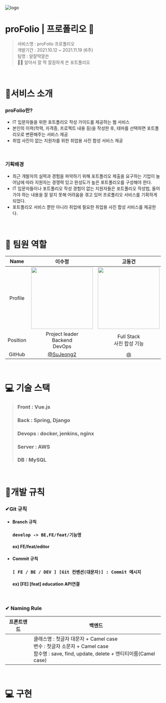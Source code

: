![logo](/uploads/a28baf64fe6afc36a544de35d81feb80/logo.png)

# proFolio | 프로폴리오 📝

> 서비스명 : proFolio 프로폴리오  
> 개발기간 : 2021.10.12 ~ 2021.11.19 (6주)  
> 팀명 : 알잘딱깔쓴  
>  🤷‍♀️ 알아서 잘 딱 깔끔하게 쓴 포트폴리오

<br>

# 📌서비스 소개

### proFolio란?

- IT 입문자들을 위한 포트폴리오 작성 가이드를 제공하는 웹 서비스
- 본인의 이력(학력, 자격증, 프로젝트 내용 등)을 작성한 후, 테마를 선택하면 포트폴리오로 변환해주는 서비스 제공
- 취업 사진이 없는 지원자를 위한 취업용 사진 합성 서비스 제공

<br>

### 기획배경

- 최근 개발자의 실력과 경험을 파악하기 위해 포트폴리오 제출을 요구하는 기업이 늘어남에 따라 지원자는 경쟁력 있고 완성도가 높은 포트폴리오를 구성해야 한다.
- IT 입문자들이나 포트폴리오 작성 경험이 없는 지원자들은 포트폴리오 작성법, 들어가야 하는 내용을 잘 알지 못해 어려움을 겪고 있어 프로폴리오 서비스를 기획하게 되었다.
- 포트폴리오 서비스 뿐만 아니라 취업에 필요한 취업용 사진 합성 서비스를 제공한다.

<br>

# 👩 팀원 역할

|   Name   |                   이수정                   |             고동건             |          김하정          |          엄재식          |          전혜민          |          최정은          |
| :------: | :----------------------------------------: | :----------------------------: | :----------------------: | :----------------------: | :----------------------: | :----------------------: |
| Profile  |          <img width="200" src="">          |    <img width="200" src="">    | <img width="200" src=""> | <img width="200" src=""> | <img width="200" src=""> | <img width="200" src=""> |
| Position | Project leader <br />Backend <br /> DevOps | Full Stack<br />사진 합성 기능 |     Full Stack<br />     |      Frontend<br />      |    Full Stack <br />     |      Frontend<br />      |
|  GitHub  |  [@SuJeong2](https://github.com/SuJeong2)  |    [@](https://github.com/)    | [@](https://github.com/) | [@](https://github.com/) | [@](https://github.com/) | [@](https://github.com/) |

<br>

# 💻 기술 스택

> ### Front : Vue.js
>
> ### Back : Spring, Django
>
> ### Devops : docker, jenkins, nginx
>
> ### Server : AWS
>
> ### DB : MySQL

<br>

# 📝개발 규칙

### ✔Git 규칙

- #### Branch 규칙

  ### `develop -> BE,FE/feat/기능명`

  #### ex) FE/feat/editor

- #### Commit 규칙
  ### `[ FE / BE / DEV ] [Git 컨벤션(대문자)] : Commit 메시지`
  #### ex) [FE] [feat] education API연결

<br>

### ✔ Naming Rule

| 프론트엔드 | 백엔드                                                                                                                                     |
| ---------- | ------------------------------------------------------------------------------------------------------------------------------------------ |
|            | 클래스명 : 첫글자 대문자 + Camel case<br>변수 : 첫글자 소문자 + Camel case<br>함수명 : save, find, update, delete + 엔티티이름(Camel case) |

<br>

# 💻 구현
